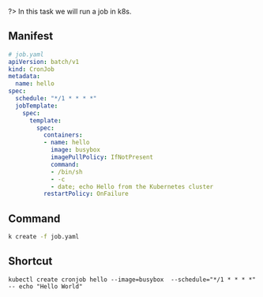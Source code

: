 ?> In this task we will run a job in k8s.

## Manifest

```yaml
# job.yaml
apiVersion: batch/v1
kind: CronJob
metadata:
  name: hello
spec:
  schedule: "*/1 * * * *"
  jobTemplate:
    spec:
      template:
        spec:
          containers:
          - name: hello
            image: busybox
            imagePullPolicy: IfNotPresent
            command:
            - /bin/sh
            - -c
            - date; echo Hello from the Kubernetes cluster
          restartPolicy: OnFailure
```

## Command
```bash
k create -f job.yaml
```

## Shortcut

```
kubectl create cronjob hello --image=busybox  --schedule="*/1 * * * *" -- echo "Hello World"
```